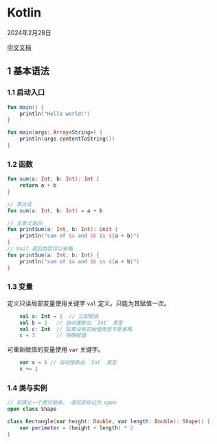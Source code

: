# Kotlin

2024年2月28日

[中文文档](https://www.kotlincn.net/)

## 1 基本语法

### 1.1 启动入口

```kotlin
fun main() {
    println("Hello world!")
}

fun main(args: Array<String>) {
    println(args.contentToString())
}
```

### 1.2 函数

```kotlin
fun sum(a: Int, b: Int): Int {
    return a + b
}

// 表达式
fun sum(a: Int, b: Int) = a + b

// 无意义返回
fun printSum(a: Int, b: Int): Unit {
    println("sum of $a and $b is ${a + b}")
}
// Unit 返回类型可以省略
fun printSum(a: Int, b: Int) {
    println("sum of $a and $b is ${a + b}")
}
```

### 1.3 变量

定义只读局部变量使用关键字 `val` 定义。只能为其赋值一次。

```kotlin
    val a: Int = 1  // 立即赋值
    val b = 2   // 自动推断出 `Int` 类型
    val c: Int  // 如果没有初始值类型不能省略
    c = 3       // 明确赋值
```

可重新赋值的变量使用 `var` 关键字。

```kotlin
    var x = 5 // 自动推断出 `Int` 类型
    x += 1
```

### 1.4 类与实例

```kotlin
// 如需让一个类可继承， 请将其标记为 open
open class Shape

class Rectangle(var height: Double, var length: Double): Shape() {
    var perimeter = (height + length) * 2 
}
```